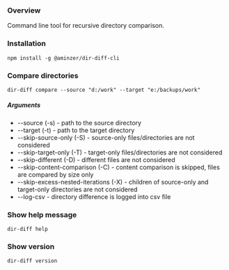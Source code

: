 ### Overview

Command line tool for recursive directory comparison.

### Installation

```
npm install -g @aminzer/dir-diff-cli
```

### Compare directories

```
dir-diff compare --source "d:/work" --target "e:/backups/work"
```

##### Arguments

* --source <path>                 (-s) - path to the source directory
* --target <path>                 (-t) - path to the target directory
* --skip-source-only              (-S) - source-only files/directories are not considered
* --skip-target-only              (-T) - target-only files/directories are not considered
* --skip-different                (-D) - different files are not considered
* --skip-content-comparison       (-C) - content comparison is skipped, files are compared by size only
* --skip-excess-nested-iterations (-X) - children of source-only and target-only directories are not considered
* --log-csv                            - directory difference is logged into csv file

### Show help message

```
dir-diff help
```

### Show version

```
dir-diff version
```
